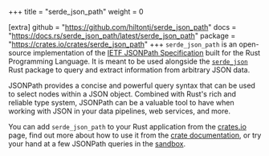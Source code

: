 +++
title = "serde_json_path"
weight = 0

[extra]
github = "https://github.com/hiltontj/serde_json_path"
docs = "https://docs.rs/serde_json_path/latest/serde_json_path"
package = "https://crates.io/crates/serde_json_path"
+++
`serde_json_path` is an open-source implementation of the [IETF JSONPath Specification][ietf_json_path] built for the Rust Programming Language. It is meant to be used alongside the [`serde_json`][serde_json] Rust package to query and extract information from arbitrary JSON data.

<!-- more -->

JSONPath provides a concise and powerful query syntax that can be used to select nodes within a JSON object. Combined with Rust's rich and reliable type system, JSONPath can be a valuable tool to have when working with JSON in your data pipelines, web services, and more.

You can add `serde_json_path` to your Rust application from the [crates.io][crates] page, find out more about how to use it from the [crate documentation][docs], or try your hand at a few JSONPath queries in the [sandbox][sandbox].

[ietf_json_path]: https://datatracker.ietf.org/wg/jsonpath/about/
[serde_json]: https://docs.rs/serde_json/latest/serde_json/
[crates]: https://crates.io/crates/serde_json_path
[docs]: https://docs.rs/serde_json_path/latest/serde_json_path/
[sandbox]: https://serdejsonpath.live/